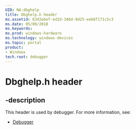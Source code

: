 ```yaml
---
UID: NA:dbghelp
title: Dbghelp.h header
ms.assetid: 63d2ebef-ed2d-346d-9d25-eeb8f171c5c3
ms.date: 05/09/2018
ms.keywords: 
ms.prod: windows-hardware
ms.technology: windows-devices
ms.topic: portal
product:
- Windows
tech.root: debugger
---
```


# Dbghelp.h header


## -description


This header is used by debugger. For more information, see:

- [Debugger](../_debugger/index.md)
